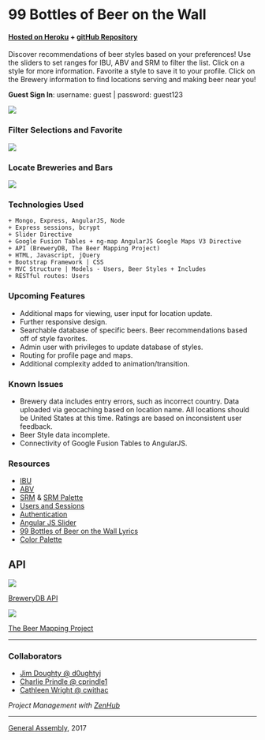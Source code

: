 # 99 Bottles of Beer on the Wall

#### [Hosted on Heroku](https://beerswall99.herokuapp.com/) + [gitHub Repository](https://github.com/d0ughtyj/wdir-project3)

Discover recommendations of beer styles based on your preferences!  Use the sliders to set ranges for IBU, ABV and SRM to filter the list.  Click on a style for more information.  Favorite a style to save it to your profile.  Click on the Brewery information to find locations serving and making beer near you!

**Guest Sign In**:  username: guest | password: guest123

![](http://i.imgur.com/j2lui3i.png)

### Filter Selections and Favorite
![](http://i.imgur.com/R0Y7PuO.png)

### Locate Breweries and Bars
![](http://i.imgur.com/PrLiYfz.png)

### Technologies Used

```
+ Mongo, Express, AngularJS, Node
+ Express sessions, bcrypt
+ Slider Directive
+ Google Fusion Tables + ng-map AngularJS Google Maps V3 Directive
+ API (BreweryDB, The Beer Mapping Project)
+ HTML, Javascript, jQuery
+ Bootstrap Framework | CSS
+ MVC Structure | Models - Users, Beer Styles + Includes
+ RESTful routes: Users
```

### Upcoming Features
+ Additional maps for viewing, user input for location update.
+ Further responsive design.
+ Searchable database of specific beers.  Beer recommendations based off of style favorites.  
+ Admin user with privileges to update database of styles.
+ Routing for profile page and maps.
+ Additional complexity added to animation/transition.

### Known Issues
+ Brewery data includes entry errors, such as incorrect country.  Data uploaded via geocaching based on location name.  All locations should be United States at this time.  Ratings are based on inconsistent user feedback.
+ Beer Style data incomplete.
+ Connectivity of Google Fusion Tables to AngularJS.

### Resources
+ [IBU](https://en.wikipedia.org/wiki/Beer_measurement#Bitterness)
+ [ABV](https://en.wikipedia.org/wiki/Alcohol_by_volume)
+ [SRM](https://en.wikipedia.org/wiki/Standard_Reference_Method) & [SRM Palette](http://www.cloneabeer.com/CABebc.php)
+ [Users and Sessions](https://github.com/singular000/botch_app/blob/master/public/js/app.js )
+ [Authentication](https://codepen.io/aronrodrigues/pen/YXvBWW)
+ [Angular JS Slider](https://github.com/angular-slider/angularjs-slider)
+ [99 Bottles of Beer on the Wall Lyrics](http://www.99-bottles-of-beer.net/lyrics.html)
+ [Color Palette](http://i.imgur.com/2XM2vid.png)

## API
![](http://i.imgur.com/bWXH2Uq.png)

[BreweryDB API](http://www.brewerydb.com/developers)

![](http://i.imgur.com/njeMioq.png)

[The Beer Mapping Project](https://disneytermsofuse.com/)

---

### Collaborators
+ [Jim Doughty @ d0ughtyj](https://github.com/d0ughtyj)
+ [Charlie Prindle @ cprindle1](https://github.com/cprindle1)
+ [Cathleen Wright @ cwithac](https://github.com/cwithac)

*Project Management with [ZenHub](https://www.zenhub.com/)*

---

[General Assembly](https://generalassemb.ly/), 2017
